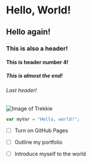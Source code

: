 # Hello, World!
## Hello again!
### This is also a header!
#### This is header number 4!
##### This is almost the end!
###### Last header!


![Image of Trekkie](https://octodex.github.com/trekkie/)


``` javascript
var myVar = "Hello, world!";
```

- [ ] Turn on GitHub Pages
- [ ] Outline my portfolio
- [ ] Introduce myself to the world

